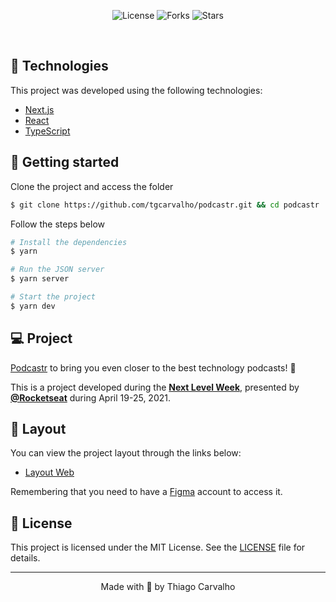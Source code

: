 <p align="center">
  <img  src="https://img.shields.io/static/v1?label=license&message=MIT&color=5965E0&labelColor=121214" alt="License">
  
  <img src="https://img.shields.io/github/forks/tgcarvalho/podcastr?label=forks&message=MIT&color=5965E0&labelColor=121214" alt="Forks">     

  <img src="https://img.shields.io/github/stars/tgcarvalho/podcastr?label=stars&message=MIT&color=5965E0&labelColor=121214" alt="Stars">
</p>

<br>

## 🧪 Technologies

This project was developed using the following technologies:

- [Next.js](https://nextjs.org/)
- [React](https://reactjs.org)
- [TypeScript](https://www.typescriptlang.org/)

## 🚀 Getting started

Clone the project and access the folder

```bash
$ git clone https://github.com/tgcarvalho/podcastr.git && cd podcastr
```

Follow the steps below
```bash
# Install the dependencies
$ yarn

# Run the JSON server
$ yarn server

# Start the project
$ yarn dev
```

## 💻 Project

[Podcastr](https://podcastr-nlw.vercel.app/) to bring you even closer to the best technology podcasts! 💜 

This is a project developed during the **[Next Level Week](https://nextlevelweek.com/)**, presented by **[@Rocketseat](https://github.com/Rocketseat)** during April 19-25, 2021.

## 🔖 Layout

You can view the project layout through the links below:

- [Layout Web](https://www.figma.com/file/UwFEntsHpHYJlHNQAQr4gA/Podcastr?node-id=160%3A2761) 

Remembering that you need to have a [Figma](http://figma.com/) account to access it.

## 📝 License

This project is licensed under the MIT License. See the [LICENSE](LICENSE.md) file for details.


---

<p align="center">Made with 💜 by Thiago Carvalho</p>